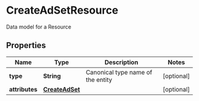 

# CreateAdSetResource

Data model for a Resource

## Properties

Name | Type | Description | Notes
------------ | ------------- | ------------- | -------------
**type** | **String** | Canonical type name of the entity |  [optional]
**attributes** | [**CreateAdSet**](CreateAdSet.md) |  |  [optional]



